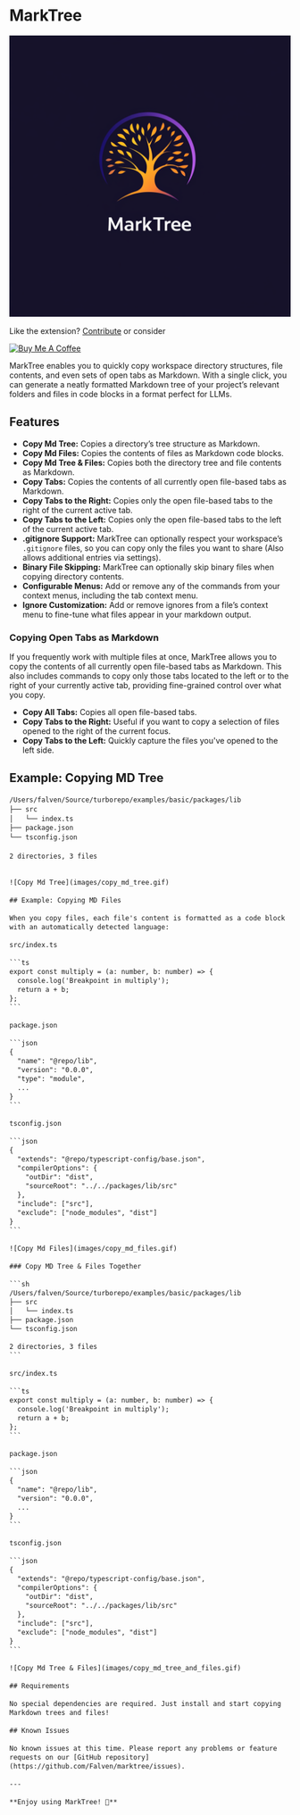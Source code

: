 # MarkTree

![Copy MD Tree](images/logo.png)

Like the extension? [Contribute](https://github.com/Falven/marktree) or consider

<a href="https://www.buymeacoffee.com/lkpUiU42EN" target="_blank"><img src="https://cdn.buymeacoffee.com/buttons/v2/default-violet.png" alt="Buy Me A Coffee" style="height: 40px !important;width: 150px !important;" ></a>

MarkTree enables you to quickly copy workspace directory structures, file contents, and even sets of open tabs as Markdown. With a single click, you can generate a neatly formatted Markdown tree of your project’s relevant folders and files in code blocks in a format perfect for LLMs.

## Features

- **Copy Md Tree:** Copies a directory’s tree structure as Markdown.
- **Copy Md Files:** Copies the contents of files as Markdown code blocks.
- **Copy Md Tree & Files:** Copies both the directory tree and file contents as Markdown.
- **Copy Tabs:** Copies the contents of all currently open file-based tabs as Markdown.
- **Copy Tabs to the Right:** Copies only the open file-based tabs to the right of the current active tab.
- **Copy Tabs to the Left:** Copies only the open file-based tabs to the left of the current active tab.
- **.gitignore Support:** MarkTree can optionally respect your workspace’s `.gitignore` files, so you can copy only the files you want to share (Also allows additional entries via settings).
- **Binary File Skipping:** MarkTree can optionally skip binary files when copying directory contents.
- **Configurable Menus:** Add or remove any of the commands from your context menus, including the tab context menu.
- **Ignore Customization:** Add or remove ignores from a file’s context menu to fine-tune what files appear in your markdown output.

### Copying Open Tabs as Markdown

If you frequently work with multiple files at once, MarkTree allows you to copy the contents of all currently open file-based tabs as Markdown. This also includes commands to copy only those tabs located to the left or to the right of your currently active tab, providing fine-grained control over what you copy.

- **Copy All Tabs:** Copies all open file-based tabs.
- **Copy Tabs to the Right:** Useful if you want to copy a selection of files opened to the right of the current focus.
- **Copy Tabs to the Left:** Quickly capture the files you've opened to the left side.

## Example: Copying MD Tree

```sh
/Users/falven/Source/turborepo/examples/basic/packages/lib
├── src
│   └── index.ts
├── package.json
└── tsconfig.json

2 directories, 3 files
```
````

![Copy Md Tree](images/copy_md_tree.gif)

## Example: Copying MD Files

When you copy files, each file's content is formatted as a code block with an automatically detected language:

src/index.ts

```ts
export const multiply = (a: number, b: number) => {
  console.log('Breakpoint in multiply');
  return a + b;
};
```

package.json

```json
{
  "name": "@repo/lib",
  "version": "0.0.0",
  "type": "module",
  ...
}
```

tsconfig.json

```json
{
  "extends": "@repo/typescript-config/base.json",
  "compilerOptions": {
    "outDir": "dist",
    "sourceRoot": "../../packages/lib/src"
  },
  "include": ["src"],
  "exclude": ["node_modules", "dist"]
}
```

![Copy Md Files](images/copy_md_files.gif)

### Copy MD Tree & Files Together

```sh
/Users/falven/Source/turborepo/examples/basic/packages/lib
├── src
│   └── index.ts
├── package.json
└── tsconfig.json

2 directories, 3 files
```

src/index.ts

```ts
export const multiply = (a: number, b: number) => {
  console.log('Breakpoint in multiply');
  return a + b;
};
```

package.json

```json
{
  "name": "@repo/lib",
  "version": "0.0.0",
  ...
}
```

tsconfig.json

```json
{
  "extends": "@repo/typescript-config/base.json",
  "compilerOptions": {
    "outDir": "dist",
    "sourceRoot": "../../packages/lib/src"
  },
  "include": ["src"],
  "exclude": ["node_modules", "dist"]
}
```

![Copy Md Tree & Files](images/copy_md_tree_and_files.gif)

## Requirements

No special dependencies are required. Just install and start copying Markdown trees and files!

## Known Issues

No known issues at this time. Please report any problems or feature requests on our [GitHub repository](https://github.com/Falven/marktree/issues).

---

**Enjoy using MarkTree! 🌳**
